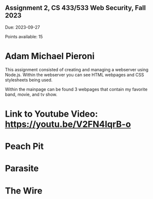 ## Assignment 2, CS 433/533 Web Security, Fall 2023

Due: 2023-09-27

Points available: 15

# Adam Michael Pieroni

This assignment consisted of creating and managing a webserver using Node.js.  Within the webserver you can see HTML webpages and CSS stylesheets being used.  


Within the mainpage can be found 3 webpages that contain my favorite band, movie, and tv show.

# Link to Youtube Video:  https://youtu.be/V2FN4IqrB-o

# Peach Pit 
 
# Parasite 

# The Wire 

